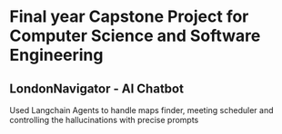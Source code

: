 # Final year Capstone Project for Computer Science and Software Engineering

## LondonNavigator - AI Chatbot

Used Langchain Agents to handle maps finder, meeting scheduler and controlling the hallucinations with precise prompts
